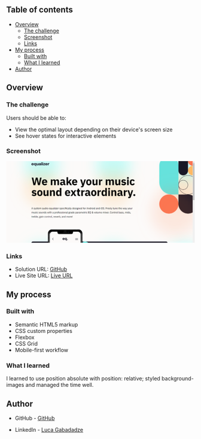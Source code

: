 ## Table of contents

- [Overview](#overview)
  - [The challenge](#the-challenge)
  - [Screenshot](#screenshot)
  - [Links](#links)
- [My process](#my-process)
  - [Built with](#built-with)
  - [What I learned](#what-i-learned)
- [Author](#author)


## Overview

### The challenge

Users should be able to:

- View the optimal layout depending on their device's screen size
- See hover states for interactive elements

### Screenshot

![](screenshot-equalizer-landing-page.png)



### Links

- Solution URL: [GitHub](https://github.com/gabadadzeluca/equalizer-landing-page)
- Live Site URL: [Live URL](https://gabadadzeluca.github.io/equalizer-landing-page/)

## My process

### Built with

- Semantic HTML5 markup
- CSS custom properties
- Flexbox
- CSS Grid
- Mobile-first workflow

### What I learned

I learned to use position absolute with position: relative; styled background-images and managed the time well.



## Author

- GitHub - [GitHub](https://github.com/gabadadzeluca)

- LinkedIn - [Luca Gabadadze](https://www.linkedin.com/in/luca-gabadadze-6068b324a/)


